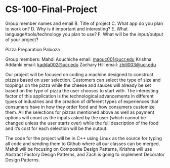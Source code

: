 # CS-100-Final-Project

Group member names and email
B. Title of project
C. What app do you plan to work on?
D. Why is it important and interesting?
E. What language/tools/technology you plan to use?
F. What will be the input/output of your project?


Pizza Preparation Palooza

Group members:
Mahdi Aouchiche    email: maouc001@ucr.edu
Krishna Addanki    email: kadda002@ucr.edu
Zachary Hill        email: zhill003@ucr.edu

   Our project will be focused on coding a machine designed to construct pizzas based on user selection. 
   Customers can select the type of size and toppings on the pizza while the cheese and sauces will already 
   be set based on the type of pizza the user chooses to start with. The interesting factor of this 
   application is the technological advancements in different types of industries and the creation of different 
   types of experiences that consumers have in how they order food and how consumers customize them. All the 
   selections for pizzas mentioned above as well as payment options will count as the inputs asked by the user 
   (which cannot be changed unless the user starts over) while the full description of the food and it’s cost for 
   each selection will be the output.

   The code for the project will be in C++ using Linux as the source for typing all code and sending them to Github 
   where all our classes can be merged. Mahdi will be focusing on Composite Design Patterns, Krishna will use Abstract 
   Factory Design Patterns, and Zach is going to implement Decorator Design Patterns.
